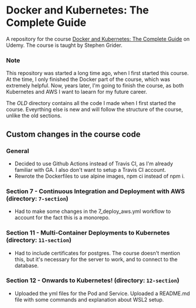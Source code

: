 # Docker and Kubernetes: The Complete Guide
A repository for the course [Docker and Kubernetes: The Complete Guide](https://www.udemy.com/course/docker-and-kubernetes-the-complete-guide/) on Udemy.
The course is taught by Stephen Grider.

### Note
This repository was started a long time ago, when I first started this course. At the time, I only finished the Docker part of the course, which was extremely helpful. Now, years later, I'm going to finish the course, as both Kubernetes and AWS I want to laearn for my future career.

The _OLD_ directory contains all the code I made when I first started the course. Eveyrthing else is new and will follow the structure of the course, unlike the old sections.

## Custom changes in the course code
### General 
- Decided to use Github Actions instead of Travis CI, as I'm already familiar with GA. I also don't want to setup a Travis CI account.
- Rewrote the Dockerfiles to use alpine images, npm ci instead of npm i.

### Section 7 - Continuous Integration and Deployment with AWS (directory: `7-section`)
- Had to make some changes in the 7_deploy_aws.yml workflow to account for the fact this is a monorepo.

### Section 11 - Multi-Container Deployments to Kubernetes (directory: `11-section`)
- Had to include certificates for postgres. The course doesn't mention this, but it's necessary for the server to work, and to connect to the database.

### Section 12 - Onwards to Kubernetes! (directory: `12-section`)
- Uploaded the yml files for the Pod and Service. Uploaded a README.md file with some commands and explanation about WSL2 setup.
